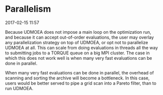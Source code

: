 # Parallelism

2017-02-15 11:57

Because UDMOEA does not impose a main loop on the
optimization run, and because it can accept out-of-order
evaluations, the user may overlay any parallelization
strategy on top of UDMOEA, or opt not to parallelize UDMOEA
at all.  This can scale from doing evaluations in threads
all the way to submitting jobs to a TORQUE queue on a big
MPI cluster.  The case in which this does not work well is
when many very fast evaluations can be done in parallel.

When many very fast evaluations can be done in parallel, the
overhead of scanning and sorting the archive will become
a bottleneck.  In this case, users would be better served
to pipe a grid scan into a Pareto filter, than to run
UDMOEA.

